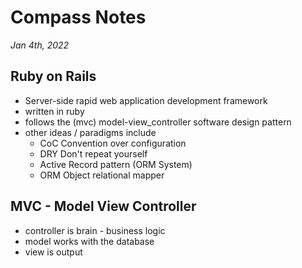 # Compass Notes
*Jan 4th, 2022*
## Ruby on Rails
  * Server-side rapid web application development framework
  * written in ruby
  * follows the (mvc) model-view_controller software design pattern
  * other ideas / paradigms include
    * CoC Convention over configuration
    * DRY Don't repeat yourself
    * Active Record pattern (ORM System)
    * ORM Object relational mapper
## MVC - Model View Controller
  * controller is brain - business logic
  * model works with the database
  * view is output